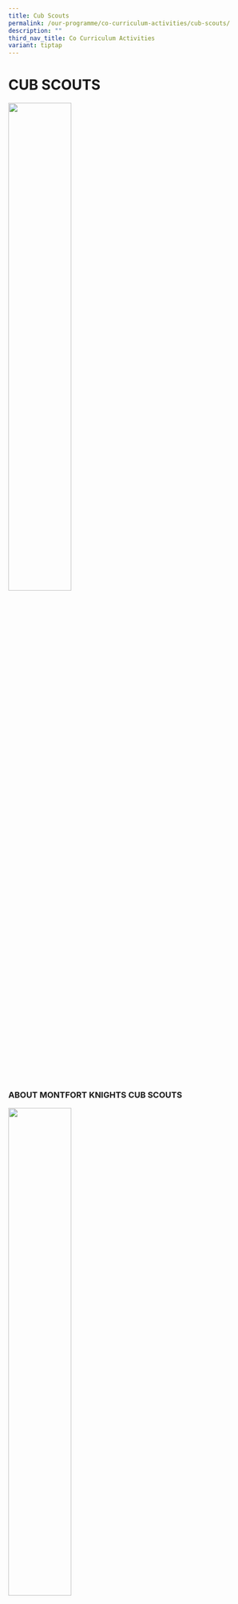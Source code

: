 ```yaml
---
title: Cub Scouts
permalink: /our-programme/co-curriculum-activities/cub-scouts/
description: ""
third_nav_title: Co Curriculum Activities
variant: tiptap
---
```

<h1><strong>CUB SCOUTS</strong></h1>
<div class="isomer-image-wrapper">
<img style="width:50%" height="auto" width="100%" src="/images/Scouts.jpg">
</div>
<h3>ABOUT MONTFORT KNIGHTS CUB SCOUTS</h3>
<div class="isomer-image-wrapper">
<img style="width:50%" height="auto" width="100%" src="/images/Cub%20Scouts.jpg">
</div>
<p>Our objective is to contribute to the education of our young Montfortians,
through a value system based on the Scout Promise and Law.</p>
<p>&nbsp;</p>
<p>Our mission is to develop and nurture our young gentleman into self-fulfilled
individuals who will play a constructive role in society.</p>
<p>&nbsp;</p>
<p>Students will be able to learn various scouting skills from knots tying,
camp craft and outdoor cooking. More importantly, they will learn how to
support one another and work in teams to develop their sense of resilience
and mental toughness.</p>
<h3>SCHEDULE</h3>
<table style="minWidth: 75px">
<colgroup>
<col>
<col>
<col>
</colgroup>
<tbody>
<tr>
<th rowspan="1" colspan="1">
<p><strong>Level</strong>
</p>
</th>
<th rowspan="1" colspan="1">
<p><strong>Day</strong>
</p>
</th>
<th rowspan="1" colspan="1">
<p><strong>Time</strong>
</p>
</th>
</tr>
<tr>
<td rowspan="1" colspan="1">
<p>Primary 5 &amp; 6</p>
</td>
<td rowspan="2" colspan="1">
<p>Wednesdays</p>
</td>
<td rowspan="2" colspan="1">
<p>7.40am - 9.10am</p>
</td>
</tr>
<tr>
<td rowspan="1" colspan="1">
<p>Primary 4 (Semester 2)</p>
</td>
</tr>
</tbody>
</table>
<p>Please take note that&nbsp;<strong>NO HARD COPY</strong>&nbsp;of training
schedule will be given anymore.</p>
<p>Please visit the school website: https://montfortjunior.moe.edu.sg/ourprogramme/cocurriculumactivities/cca2024/
for training schedules.</p>
<h3>TEACHERS-IN-CHARGE</h3>
<table style="minWidth: 50px">
<colgroup>
<col>
<col>
</colgroup>
<tbody>
<tr>
<th rowspan="1" colspan="1">
<p>Name</p>
</th>
<th rowspan="1" colspan="1">
<p>Email</p>
</th>
</tr>
<tr>
<td rowspan="1" colspan="1">
<p>Mr John Tan</p>
</td>
<td rowspan="1" colspan="1">
<p><a href="tan_soo_huat@schools.gov.sg" rel="noopener noreferrer nofollow" target="_blank">tan_soo_huat@schools.gov.sg</a>
</p>
</td>
</tr>
<tr>
<td rowspan="1" colspan="1">
<p>Mdm Siti Nur Akashah</p>
</td>
<td rowspan="1" colspan="1">
<p><a rel="noopener noreferrer nofollow" target="_blank">siti_nur_akashah_mustaffa@schools.gov.sg</a>
</p>
</td>
</tr>
</tbody>
</table>
<h3>AWARDS/ ACHIEVEMENTS</h3>
<p>Frank Sand Coopers Award 2019 (BRONZE)</p>
<h3>CCA EVENTS</h3>
<p><strong>Objective of Participation</strong>
</p>
<p>We want our Cub Scouts to “Do Well in Whatever You Do” which is in line
with the School Motto - <strong>AGE QUOD AGIS.</strong>
</p>
<p>&nbsp;</p>
<p>We want our Cub Scouts to pit their knowledge and skills learned together
with other fellow scouts members. We also want our Cub Scouts to apply
the CHRISTE values and practice sportsmanship values during the campaigns
and competitions.</p>
<h3>PHOTO GALLERY</h3>
<table style="minWidth: 50px">
<colgroup>
<col>
<col>
</colgroup>
<tbody>
<tr>
<th rowspan="1" colspan="1">
<div class="isomer-image-wrapper">
<img style="width: 100%" height="auto" width="100%" alt="" src="/images/CCA/Cub%20Scouts/Discipline%20in%20Scouts.jpg">
</div>
</th>
<th rowspan="1" colspan="1">
<div class="isomer-image-wrapper">
<img style="width: 100%" height="auto" width="100%" alt="" src="/images/CCA/Cub%20Scouts/National%20Day%20Joint%20Observance%20with%20MSS%202022.jpg">
</div>
</th>
</tr>
<tr>
<td rowspan="1" colspan="1">
<div class="isomer-image-wrapper">
<img style="width: 100%" height="auto" width="100%" alt="" src="/images/CCA/Cub%20Scouts/National%20Day%20Joint%20Observance%20with%20MSS__2022.jpg">
</div>
</td>
<td rowspan="1" colspan="1">
<div class="isomer-image-wrapper">
<img style="width: 100%" height="auto" width="100%" alt="" src="/images/CCA/Cub%20Scouts/North%20Zone%20Bedok%20Punggol%20National%20Day%20Joint%20Observance%202022.jpg">
</div>
</td>
</tr>
<tr>
<td rowspan="1" colspan="1">
<div class="isomer-image-wrapper">
<img style="width: 100%" height="auto" width="100%" alt="" src="/images/CCA/Cub%20Scouts/North%20Zone%20Bedok%20Punggol%20National%20Day%20Joint%20Observance%20_2022.jpg">
</div>
</td>
<td rowspan="1" colspan="1">
<p></p>
</td>
</tr>
</tbody>
</table>
<p></p>